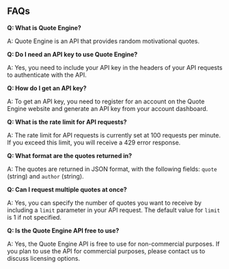 ## FAQs

**Q: What is Quote Engine?**

A: Quote Engine is an API that provides random motivational quotes.

**Q: Do I need an API key to use Quote Engine?**

A: Yes, you need to include your API key in the headers of your API requests to authenticate with the API.

**Q: How do I get an API key?**

A: To get an API key, you need to register for an account on the Quote Engine website and generate an API key from your account dashboard.

**Q: What is the rate limit for API requests?**

A: The rate limit for API requests is currently set at 100 requests per minute. If you exceed this limit, you will receive a 429 error response.

**Q: What format are the quotes returned in?**

A: The quotes are returned in JSON format, with the following fields: `quote` (string) and `author` (string).

**Q: Can I request multiple quotes at once?**

A: Yes, you can specify the number of quotes you want to receive by including a `limit` parameter in your API request. The default value for `limit` is 1 if not specified.

**Q: Is the Quote Engine API free to use?**

A: Yes, the Quote Engine API is free to use for non-commercial purposes. If you plan to use the API for commercial purposes, please contact us to discuss licensing options.
